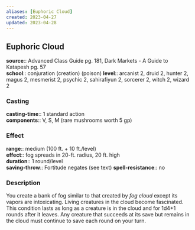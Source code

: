 ```yaml
---
aliases: [Euphoric Cloud]
created: 2023-04-27
updated: 2023-04-28
---
```


## Euphoric Cloud

**source**:: Advanced Class Guide pg. 181, Dark Markets - A Guide to Katapesh pg. 57  
**school**:: conjuration (creation) (poison)
**level**:: arcanist 2, druid 2, hunter 2, magus 2, mesmerist 2, psychic 2, sahirafiyun 2, sorcerer 2, witch 2, wizard 2

### Casting

**casting-time**:: 1 standard action  
**components**:: V, S, M (rare mushrooms worth 5 gp)

### Effect

**range**:: medium (100 ft. + 10 ft./level)  
**effect**:: fog spreads in 20-ft. radius, 20 ft. high  
**duration**:: 1 round/level  
**saving-throw**:: Fortitude negates (see text)
**spell-resistance**:: no

### Description

You create a bank of fog similar to that created by *fog cloud* except its vapors are intoxicating. Living creatures in the cloud become fascinated. This condition lasts as long as a creature is in the cloud and for 1d4+1 rounds after it leaves. Any creature that succeeds at its save but remains in the cloud must continue to save each round on your turn.
